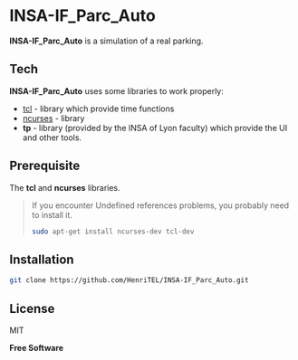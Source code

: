 INSA-IF_Parc_Auto
=================

**INSA-IF_Parc_Auto** is a simulation of a real parking.


Tech
-----------

**INSA-IF_Parc_Auto** uses some libraries to work properly:

* [tcl] - library which provide time functions
* [ncurses] - library
* **tp** - library (provided by the INSA of Lyon faculty) which provide the UI and other tools.

Prerequisite
--------------
The **tcl** and **ncurses** libraries.
> If you encounter Undefined references problems, you probably need to install it.
> ```sh
> sudo apt-get install ncurses-dev tcl-dev
> ```

Installation
--------------

```sh
git clone https://github.com/HenriTEL/INSA-IF_Parc_Auto.git
```


License
----

MIT


**Free Software**

[ncurses]:http://en.wikipedia.org/wiki/Ncurses
[tcl]:http://www.tcl.tk/software/tcllib/
